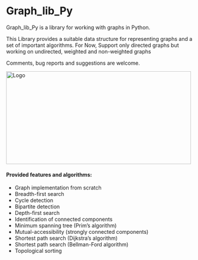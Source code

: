 # Graph_lib_Py
 Graph_lib_Py is a library for working with graphs in Python.

This Library provides a suitable data structure for representing graphs and a set of important algorithms.
For Now, Support only directed graphs but working on undirected, weighted and non-weighted graphs

Comments, bug reports and suggestions are welcome.

<img src="https://encrypted-tbn0.gstatic.com/images?q=tbn:ANd9GcQ_QxM7ua0JWeaACBxQ8TsmzHMzQ0SPeWVLbw&usqp=CAU" alt="Logo" width="500" height="250">
<br>

#### Provided features and algorithms:

* Graph implementation from scratch
* Breadth-first search
* Cycle detection
* Bipartite detection
* Depth-first search
* Identification of connected components
* Minimum spanning tree (Prim’s algorithm)
* Mutual-accessibility (strongly connected components)
* Shortest path search (Dijkstra’s algorithm)
* Shortest path search (Bellman-Ford algorithm)
* Topological sorting
